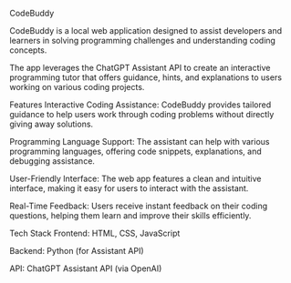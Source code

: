 
CodeBuddy



CodeBuddy is a local web application designed to assist developers and learners in solving programming challenges and understanding coding concepts.

The app leverages the ChatGPT Assistant API to create an interactive programming tutor that offers guidance, hints, and explanations to users working on various coding projects.

Features
Interactive Coding Assistance: CodeBuddy provides tailored guidance to help users work through coding problems without directly giving away solutions.


Programming Language Support: The assistant can help with various programming languages, offering code snippets, explanations, and debugging assistance.


User-Friendly Interface: The web app features a clean and intuitive interface, making it easy for users to interact with the assistant.


Real-Time Feedback: Users receive instant feedback on their coding questions, helping them learn and improve their skills efficiently.


Tech Stack
Frontend: HTML, CSS, JavaScript

Backend: Python (for Assistant API)

API: ChatGPT Assistant API (via OpenAI)
